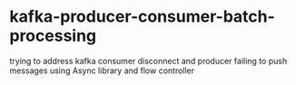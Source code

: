 # kafka-producer-consumer-batch-processing
trying to address kafka consumer disconnect and producer failing to push messages using Async library and flow controller
